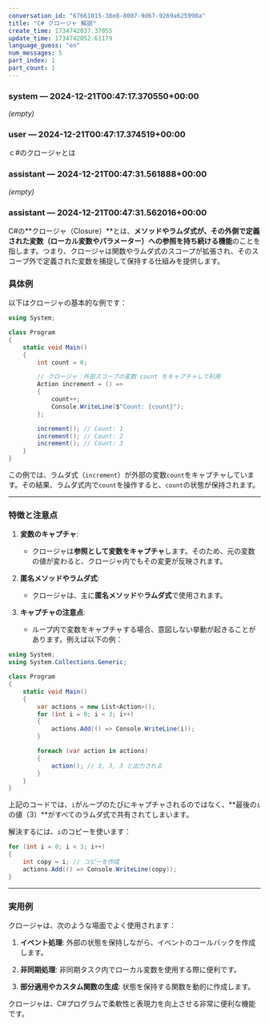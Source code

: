 ```yaml
---
conversation_id: "67661015-38e8-8007-9d67-9269a625990a"
title: "C# クロージャ 解説"
create_time: 1734742037.37055
update_time: 1734742052.61179
language_guess: "en"
num_messages: 5
part_index: 1
part_count: 1
---
```


### system — 2024-12-21T00:47:17.370550+00:00

_(empty)_

### user — 2024-12-21T00:47:17.374519+00:00

ｃ#のクロージャとは

### assistant — 2024-12-21T00:47:31.561888+00:00

_(empty)_

### assistant — 2024-12-21T00:47:31.562016+00:00

C#の**クロージャ（Closure）**とは、**メソッドやラムダ式が、その外側で定義された変数（ローカル変数やパラメーター）への参照を持ち続ける機能**のことを指します。つまり、クロージャは関数やラムダ式のスコープが拡張され、そのスコープ外で定義された変数を捕捉して保持する仕組みを提供します。

### 具体例
以下はクロージャの基本的な例です：

```csharp
using System;

class Program
{
    static void Main()
    {
        int count = 0;

        // クロージャ：外部スコープの変数 count をキャプチャして利用
        Action increment = () =>
        {
            count++;
            Console.WriteLine($"Count: {count}");
        };

        increment(); // Count: 1
        increment(); // Count: 2
        increment(); // Count: 3
    }
}
```

この例では、ラムダ式（`increment`）が外部の変数`count`をキャプチャしています。その結果、ラムダ式内で`count`を操作すると、`count`の状態が保持されます。

---

### 特徴と注意点

1. **変数のキャプチャ**:
   - クロージャは**参照として変数をキャプチャ**します。そのため、元の変数の値が変わると、クロージャ内でもその変更が反映されます。

2. **匿名メソッドやラムダ式**:
   - クロージャは、主に**匿名メソッド**や**ラムダ式**で使用されます。

3. **キャプチャの注意点**:
   - ループ内で変数をキャプチャする場合、意図しない挙動が起きることがあります。例えば以下の例：

```csharp
using System;
using System.Collections.Generic;

class Program
{
    static void Main()
    {
        var actions = new List<Action>();
        for (int i = 0; i < 3; i++)
        {
            actions.Add(() => Console.WriteLine(i));
        }

        foreach (var action in actions)
        {
            action(); // 3, 3, 3 と出力される
        }
    }
}
```

上記のコードでは、`i`がループのたびにキャプチャされるのではなく、**最後の`i`の値（3）**がすべてのラムダ式で共有されてしまいます。

解決するには、`i`のコピーを使います：

```csharp
for (int i = 0; i < 3; i++)
{
    int copy = i; // コピーを作成
    actions.Add(() => Console.WriteLine(copy));
}
```

---

### 実用例
クロージャは、次のような場面でよく使用されます：

1. **イベント処理**:
   外部の状態を保持しながら、イベントのコールバックを作成します。

2. **非同期処理**:
   非同期タスク内でローカル変数を使用する際に便利です。

3. **部分適用やカスタム関数の生成**:
   状態を保持する関数を動的に作成します。

クロージャは、C#プログラムで柔軟性と表現力を向上させる非常に便利な機能です。
